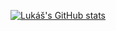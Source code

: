 [![Lukáš's GitHub stats](https://github-readme-stats.vercel.app/api?username=lukastrkan&show_icons=true&theme=github_dark)](https://github.com/anuraghazra/github-readme-stats)



<!--
**lukastrkan/lukastrkan** is a ✨ _special_ ✨ repository because its `README.md` (this file) appears on your GitHub profile.

Here are some ideas to get you started:

- 🔭 I’m currently working on ...
- 🌱 I’m currently learning ...
- 👯 I’m looking to collaborate on ...
- 🤔 I’m looking for help with ...
- 💬 Ask me about ...
- 📫 How to reach me: ...
- 😄 Pronouns: ...
- ⚡ Fun fact: ...
-->
